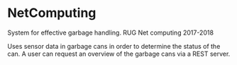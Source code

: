 # NetComputing
System for effective garbage handling. RUG Net computing 2017-2018

Uses sensor data in garbage cans in order to determine the status of the can.
A user can request an overview of the garbage cans via a REST server.
